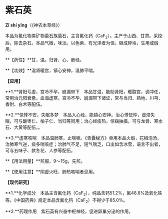 # 紫石英

**Zǐ shí yīng**（《神农本草经》）

本品为氟化物类矿物萤石族萤石，主含氟化钙（CaF<sub>2</sub>）。主产于山西、甘肃。采挖后，除去杂石。本品气微，味淡。以色紫、有光泽者为佳。砸成碎块，生用或煅用。

**【药性】**甘，温。归肾、心、肺经。

**【功效】**温肾暖宫，镇心安神，温肺平喘。

**【应用】**

**1.**肾阳亏虚，宫冷不孕，崩漏带下　本品甘温，能助肾阳，暖胞宫，调冲任，常用治元阳衰惫，血海虚寒，宫冷不孕、崩漏带下诸证，常与当归、熟地、川芎、香附、白术等配伍。

**2.**惊悸不安，失眠多梦　本品入心经，能镇心安神。治心悸怔忡，虚烦失眠，可与酸枣仁、柏子仁、当归等同用；治心经痰热，惊痫抽搐，可与龙骨、寒水石、大黄等配伍，。

**3.**虚寒咳喘　本品温肺寒，止喘嗽。《青囊秘方》单用本品火煅，花椒泡汤，治肺寒气逆，痰多喘咳症；治肺气不足，短气喘乏，口出如含冰雪，语言不出者，可与五味子、款冬花、人参等配伍。

**【用法用量】**煎服，9～15g，先煎。

**【使用注意】**阴虚火旺、肺热咳喘者忌用。

**【现代研究】**

**1.**化学成分　本品主含氟化钙（CaF<sub>2</sub>），纯品含钙51.2%，氟48.8%及氧化铁等。《中国药典》规定本品含氟化钙（CaF<sub>2</sub>）不得少于85.0%。

**2.**药理作用　紫石英有兴奋中枢神经，促进卵巢分泌的作用。